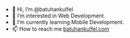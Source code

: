 - 👋 Hi, I’m @batuhankulfel
- 👀 I’m interested in Web Development.
- 🌱 I’m currently learning Mobile Development.
- 📫 How to reach me [batuhankulfel.com](https://batuhankulfel.com/)

<!---
batuhankulfel/batuhankulfel is a ✨ special ✨ repository because its `README.md` (this file) appears on your GitHub profile.
You can click the Preview link to take a look at your changes.
--->
